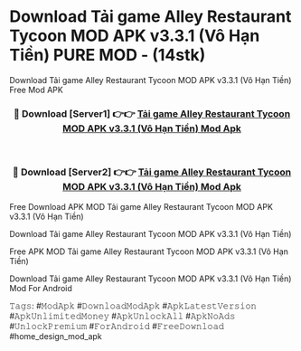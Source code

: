 # Download Tải game Alley Restaurant Tycoon MOD APK v3.3.1 (Vô Hạn Tiền) PURE MOD - (14stk)
Download Tải game Alley Restaurant Tycoon MOD APK v3.3.1 (Vô Hạn Tiền) Free Mod APK

<div align="center">
<h3>🔴 Download [Server1] 👉👉 <a href="https://apk-comot.site?title=Tải_game_Alley_Restaurant_Tycoon_MOD_APK_v3.3.1_(Vô_Hạn_Tiền)">Tải game Alley Restaurant Tycoon MOD APK v3.3.1 (Vô Hạn Tiền) Mod Apk</a></h3><br>

<h3>🔴 Download [Server2] 👉👉 <a href="https://apk-comot.site?title=Tải_game_Alley_Restaurant_Tycoon_MOD_APK_v3.3.1_(Vô_Hạn_Tiền)">Tải game Alley Restaurant Tycoon MOD APK v3.3.1 (Vô Hạn Tiền) Mod Apk</a></h3>
</div>


Free Download APK MOD Tải game Alley Restaurant Tycoon MOD APK v3.3.1 (Vô Hạn Tiền)

Download Tải game Alley Restaurant Tycoon MOD APK v3.3.1 (Vô Hạn Tiền) 

Free APK MOD Tải game Alley Restaurant Tycoon MOD APK v3.3.1 (Vô Hạn Tiền) 

Download Tải game Alley Restaurant Tycoon MOD APK v3.3.1 (Vô Hạn Tiền) Mod For Android

𝚃𝚊𝚐𝚜: #𝙼𝚘𝚍𝙰𝚙𝚔 #𝙳𝚘𝚠𝚗𝚕𝚘𝚊𝚍𝙼𝚘𝚍𝙰𝚙𝚔 #𝙰𝚙𝚔𝙻𝚊𝚝𝚎𝚜𝚝𝚅𝚎𝚛𝚜𝚒𝚘𝚗 #𝙰𝚙𝚔𝚄𝚗𝚕𝚒𝚖𝚒𝚝𝚎𝚍𝙼𝚘𝚗𝚎𝚢 #𝙰𝚙𝚔𝚄𝚗𝚕𝚘𝚌𝚔𝙰𝚕𝚕 #𝙰𝚙𝚔𝙽𝚘𝙰𝚍𝚜 #𝚄𝚗𝚕𝚘𝚌𝚔𝙿𝚛𝚎𝚖𝚒𝚞𝚖 #𝙵𝚘𝚛𝙰𝚗𝚍𝚛𝚘𝚒𝚍 #𝙵𝚛𝚎𝚎𝙳𝚘𝚠𝚗𝚕𝚘𝚊𝚍 #home_design_mod_apk
